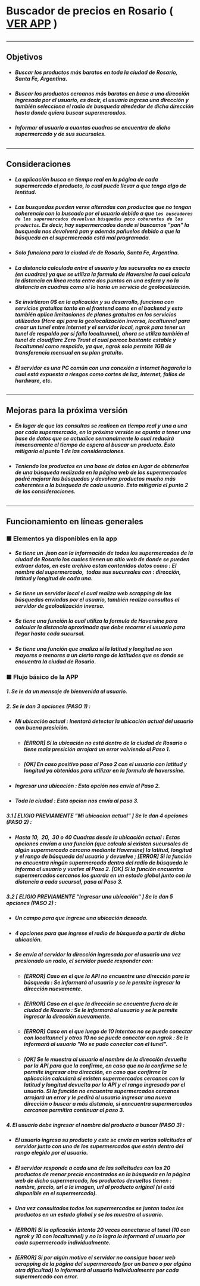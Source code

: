 # Buscador de precios en Rosario **( [VER APP](https://davidoreiro97.github.io/BuscadorPreciosRosario/) )**

##

---

## Objetivos

- ##### Buscar los productos más baratos en toda la ciudad de Rosario, Santa Fe, Argentina.
- ##### Buscar los productos cercanos más baratos en base a una dirección ingresada por el usuario, es decir, el usuario ingresa una dirección y también selecciona el radio de busqueda alrededor de dicha dirección hasta donde quiera buscar supermercados.
- ##### Informar al usuario a cuantas cuadras se encuentra de dicho supermercado y de sus sucursales.

##

---

## Consideraciones

- ##### La aplicación busca en tiempo real en la página de cada supermercado el producto, lo cual puede llevar a que tenga algo de lentitud.
- ##### Las busquedas pueden verse alteradas con productos que no tengan coherencia con lo buscado por el usuario debido a que `los buscadores de los supermercados devuelven búsquedas poco coherentes de los productos`. Es decir, hay supermercados donde si buscamos "pan" la busqueda nos devolverá pan y además pañuelos debido a que la búsqueda en el supermercado está mal programada.

- ##### Solo funciona para la ciudad de de Rosario, Santa Fe, Argentina.
- ##### La distancia calculada entre el usuario y las sucursales no es exacta (en cuadras) ya que se utiliza la formula de Haversine la cual calcula la distancia en línea recta entre dos puntos en una esfera y no la distancia en cuadras como sí lo haría un servicio de geolocalización.
- ##### Se invirtieron 0$ en la aplicación y su desarrollo, funciona con servicios gratuitos tanto en el frontend como en el backend y esto también aplica limitaciones de planes gratuitos en los servicios utilizados (Here api para la geolocalización inversa, localtunnel para crear un tunel entre internet y el servidor local, ngrok para tener un tunel de respaldo por si falla localtunnel), ahora se utiliza también el tunel de cloudflare Zero Trust el cual parece bastante estable y localtunnel como respaldo, ya que, ngrok solo permite 1GB de transferencia mensual en su plan gratuito.
- ##### El servidor es una PC común con una conexión a internet hogareña lo cual está expuesta a riesgos como cortes de luz, internet, fallos de hardware, etc.

##

---

## Mejoras para la próxima versión

- ##### En lugar de que las consultas se realicen en tiempo real y una a una por cada supermercado, en la próxima versión se apunta a tener una base de datos que se actualice semanalmente lo cual reducirá inmensamente el tiempo de espera al buscar un producto. **Esto mitigaria el punto 1 de las consideraciones.**
- ##### Teniendo los productos en una base de datos en lugar de obtenerlos de una búsqueda realizada en la página web de los supermercados podré mejorar las búsquedas y devolver productos mucho más coherentes a la búsqueda de cada usuario. **Esto mitigaria el punto 2 de las consideraciones.**

##

---

## Funcionamiento en líneas generales

### ■ Elementos ya disponibles en la app

- ##### Se tiene un .json con la información de todos los supermercados de la ciudad de Rosario los cuales tienen un sitio web de donde se pueden extraer datos, en este archivo estan contenidos datos como : El nombre del supermercado,&nbsp; todas sus sucursales con : dirección, latitud y longitud de cada una.
- ##### Se tiene un servidor local el cual realiza web scrapping de las búsquedas enviadas por el usuario, también realiza consultas al servidor de geoloalización inversa.
- ##### Se tiene una función la cual utiliza la formula de Haversine para calcular la distancia aproximada que debe recorrer el usuario para llegar hasta cada sucursal.
- ##### Se tiene una función que analiza si la latitud y longitud no son mayores o menores a un cierto rango de latitudes que es donde se encuentra la ciudad de Rosario.

### ■ Flujo básico de la APP

##### 1. Se le da un mensaje de bienvenida al usuario.

##### 2. Se le dan 3 opciones (**PASO 1**) :

- ##### Mi ubicación actual : Inentará detectar la ubicación actual del usuario con buena presición.
  - ##### [ERROR] Si la ubicación no está dentro de la ciudad de Rosario o tiene mala presición arrojará un error volviendo al Paso 1.
  - ##### [OK] En caso positivo pasa al Paso 2 con el usuario con latitud y longitud ya obtenidas para utilizar en la formula de haverssine.
- ##### Ingresar una ubicación : Esta opción nos envía al Paso 2.
- ##### Toda la ciudad : Esta opcion nos envía al paso 3.

##### 3.1 **[ ELIGIO PREVIAMENTE "Mi ubicacion actual" ]** Se le dan 4 opciones (**PASO 2**) :

- ##### Hasta 10,&nbsp; 20,&nbsp; 30 o 40 Cuadras desde la ubicación actual : Estas opciones envían a una función (que calcula si existen sucursales de algún supermercado cercano mediante Haversine) la latitud, longitud y el rango de búsqueda del usuario y devuelve ; [ERROR] Si la función no encuentra ningún supermercado dentro del radio de búsqueda le informa al usuario y vuelve al Paso 2. [OK] Si la función encuentra supermercados cercanos los guarda en un estado global junto con la distancia a cada sucursal, pasa al Paso 3.

##### 3.2 **[ ELIGIO PREVIAMENTE "Ingresar una ubicación" ]** Se le dan 5 opciones (**PASO 2**) :

- ##### Un campo para que ingrese una ubicación deseada.
- ##### 4 opciones para que ingrese el radio de búsqueda a partir de dicha ubicación.
- ##### Se envía al servidor la dirección ingresada por el usuario una vez presionado un radio, el servidor puede responder con:
  - ##### [ERROR] Caso en el que la API no encuentre una dirección para la búsqueda : Se informará al usuario y se le permite ingresar la dirección nuevamente.
  - ##### [ERROR] Caso en el que la dirección se encuentre fuera de la ciudad de Rosario : Se le informará al usuario y se le permite ingresar la dirección nuevamente.
  - ##### [ERROR] Caso en el que luego de 10 intentos no se puede conectar con localtunnel y otros 10 no se puede conectar con ngrok : Se le informará al usuario "No se pudo conectar con el tunel".
  - ##### [OK] Se le muestra al usuario el nombre de la dirección devuelta por la API para que la confirme, en caso que no la confirme se le permite ingresar otra dirección, en caso que confirme la aplicación calculará si existen supermercados cercanos con la latitud y longitud devuelta por la API y el rango ingresado por el usuario. Si la función no encuentra supermercados cercanos arrojará un error y le pedirá al usuario ingresar una nueva dirección o buscar a más distancia, si enncuentra supermercados cercanos permitira continuar al paso 3.

##### 4. El usuario debe ingresar el nombre del producto a buscar (**PASO 3**) :

- ##### El usuario ingresa su producto y este se envía en varias solicitudes al servidor junto con uno de los supermercados que estén dentro del rango elegido por el usuario.
- ##### El servidor responde a cada una de las solicitudes con los 20 productos de menor precio encontrados en la búsqueda en la página web de dicho supermercado, los productos devueltos tienen : nombre, precio, url a la imagen, url al producto original (si está disponible en el supermercado).
- ##### Una vez consultados todos los supermercados se juntan todos los productos en un estado global y se los muestra al usuario.
- ##### [ERROR] Si la aplicación intenta 20 veces conectarse al tunel (10 con ngrok y 10 con localtunnel) y no lo logra lo informará al usuario por cada supermercado individualmente.
- ##### [ERROR] Si por algún motivo el servidor no consigue hacer web scrapping de la página del supermercado (por un baneo o por algúna otra dificultad) lo informará al usuario individualmente por cada supermercado con error.
